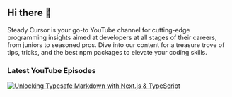 ## Hi there 👋

Steady Cursor is your go-to YouTube channel for cutting-edge programming insights aimed at developers at all stages of their careers, from juniors to seasoned pros. Dive into our content for a treasure trove of tips, tricks, and the best npm packages to elevate your coding skills.

### Latest YouTube Episodes

<!-- BEGIN YOUTUBE-CARDS -->
[![Unlocking Typesafe Markdown with Next.js & TypeScript](https://ytcards.demolab.com/?id=qPY7oFxkEwk&title=Unlocking+Typesafe+Markdown+with+Next.js+%26+TypeScript&lang=en&timestamp=1710609016&background_color=%230d1117&title_color=%23ffffff&stats_color=%23dedede&max_title_lines=1&width=250&border_radius=5 "Unlocking Typesafe Markdown with Next.js & TypeScript")](https://www.youtube.com/watch?v=qPY7oFxkEwk)
<!-- END YOUTUBE-CARDS -->
